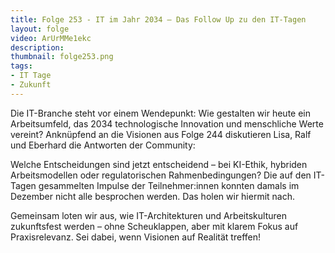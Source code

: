 ```yaml
---
title: Folge 253 - IT im Jahr 2034 – Das Follow Up zu den IT-Tagen
layout: folge
video: ArUrMMe1ekc
description: 
thumbnail: folge253.png
tags:
- IT Tage
- Zukunft
---
```


Die IT-Branche steht vor einem Wendepunkt: Wie gestalten wir heute ein
Arbeitsumfeld, das 2034 technologische Innovation und menschliche
Werte vereint? Anknüpfend an die Visionen aus Folge 244 diskutieren
Lisa, Ralf und Eberhard die  Antworten der Community:

Welche Entscheidungen sind jetzt entscheidend – bei KI-Ethik, hybriden
Arbeitsmodellen oder regulatorischen Rahmenbedingungen? Die auf den
IT-Tagen gesammelten Impulse der Teilnehmer:innen konnten damals im
Dezember nicht alle besprochen werden. Das holen wir hiermit nach.

Gemeinsam loten wir aus, wie IT-Architekturen und Arbeitskulturen
zukunftsfest werden – ohne Scheuklappen, aber mit klarem Fokus auf
Praxisrelevanz. Sei dabei, wenn Visionen auf Realität treffen!
